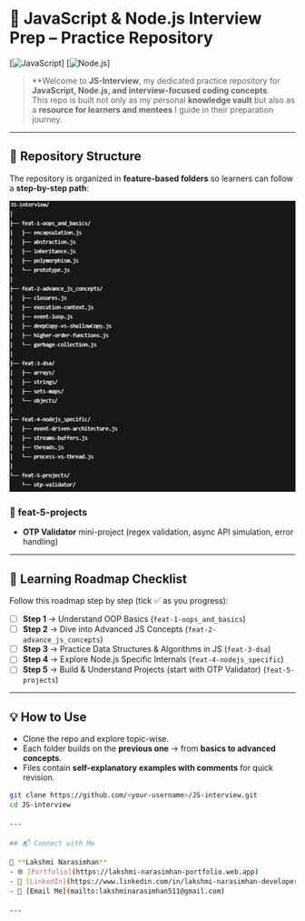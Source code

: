 # 📘 JavaScript & Node.js Interview Prep – Practice Repository  

[![JavaScript](https://img.shields.io/badge/JavaScript-ES6+-yellow?logo=javascript)]
[![Node.js](https://img.shields.io/badge/Node.js-Backend-green?logo=node.js)]  

> **Welcome to **JS-Interview**, my dedicated practice repository for **JavaScript, Node.js, and interview-focused coding concepts**.  
This repo is built not only as my personal **knowledge vault** but also as a **resource for learners and mentees** I guide in their preparation journey.  

---

## 🚀 Repository Structure  

The repository is organized in **feature-based folders** so learners can follow a **step-by-step path**:  

![Folder Structure](folder_structure.png)

### 📂 **feat-5-projects**
- **OTP Validator** mini-project (regex validation, async API simulation, error handling)  

---

## 📌 Learning Roadmap Checklist  

Follow this roadmap step by step (tick ✅ as you progress):  

- [ ] **Step 1** → Understand OOP Basics (`feat-1-oops_and_basics`)  
- [ ] **Step 2** → Dive into Advanced JS Concepts (`feat-2-advance_js_concepts`)  
- [ ] **Step 3** → Practice Data Structures & Algorithms in JS (`feat-3-dsa`)  
- [ ] **Step 4** → Explore Node.js Specific Internals (`feat-4-nodejs_specific`)  
- [ ] **Step 5** → Build & Understand Projects (start with OTP Validator) (`feat-5-projects`)  

---

## 💡 How to Use  

- Clone the repo and explore topic-wise.  
- Each folder builds on the **previous one** → from **basics to advanced concepts**.  
- Files contain **self-explanatory examples with comments** for quick revision.  

```bash
git clone https://github.com/<your-username>/JS-interview.git
cd JS-interview

---

## 📬 Connect with Me  

👤 **Lakshmi Narasimhan**  
- 🌐 [Portfolio](https://lakshmi-narasimhan-portfolio.web.app)  
- 💼 [LinkedIn](https://www.linkedin.com/in/lakshmi-narasimhan-developer)  
- 📧 [Email Me](mailto:lakshminarasimhan511@gmail.com)  

---